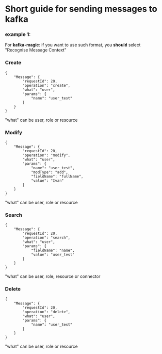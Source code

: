 # Short guide for sending messages to kafka

### example 1:
For <b>kafka-magic</b>: if you want to use such format, you <b>should</b> select "Recognise Message Context"

### Create

    {
        "Message": {
            "requestId": 20,
            "operation": "create",
            "what": "user", 
            "params": {
                "name": "user_test"
            }
        }
    }

"what" can be user, role or resource

### Modify

    {
        "Message": {
            "requestId": 20,
            "operation": "modify",
            "what": "user",
            "params": {
                "name": "user_test",
                "modType": "add",
                "fieldName": "fullName",
                "value": "Ivan"
            }
        }
    }

"what" can be user, role or resource

### Search

    {
        "Message": {
            "requestId": 20,
            "operation": "search",
            "what": "user",
            "params": {
                "fieldName": "name",
                "value": "user_test"
            }
        }
    }

"what" can be user, role, resource or connector

### Delete

    {
        "Message": {
            "requestId": 20,
            "operation": "delete",
            "what": "user",
            "params": {
                "name": "user_test"
            }
        }
    }

"what" can be user, role or resource
 
